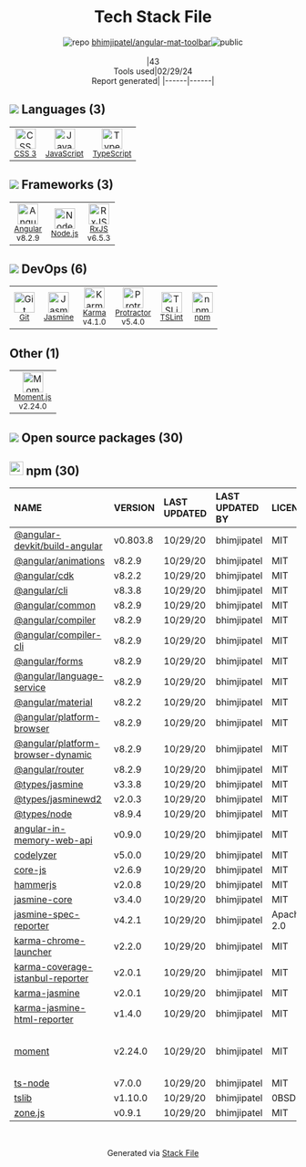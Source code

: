 <!--
&lt;--- Readme.md Snippet without images Start ---&gt;
## Tech Stack
bhimjipatel/angular-mat-toolbar is built on the following main stack:

- [JavaScript](https://developer.mozilla.org/en-US/docs/Web/JavaScript) – Languages
- [TypeScript](http://www.typescriptlang.org) – Languages
- [Angular](https://angular.io) – Javascript MVC Frameworks
- [Node.js](http://nodejs.org/) – Frameworks (Full Stack)
- [RxJS](http://reactivex.io/rxjs/) – Concurrency Frameworks
- [Jasmine](http://jasmine.github.io/) – Javascript Testing Framework
- [Karma](http://karma-runner.github.io/) – Browser Testing
- [Protractor](http://angular.github.io/protractor) – Javascript Testing Framework
- [TSLint](https://github.com/palantir/tslint) – Code Review
- [Moment.js](http://momentjs.com/) – Javascript Utilities & Libraries

Full tech stack [here](/techstack.md)

&lt;--- Readme.md Snippet without images End ---&gt;

&lt;--- Readme.md Snippet with images Start ---&gt;
## Tech Stack
bhimjipatel/angular-mat-toolbar is built on the following main stack:

- <img width='25' height='25' src='https://img.stackshare.io/service/1209/javascript.jpeg' alt='JavaScript'/> [JavaScript](https://developer.mozilla.org/en-US/docs/Web/JavaScript) – Languages
- <img width='25' height='25' src='https://img.stackshare.io/service/1612/bynNY5dJ.jpg' alt='TypeScript'/> [TypeScript](http://www.typescriptlang.org) – Languages
- <img width='25' height='25' src='https://img.stackshare.io/service/3745/cb8U-gL6_400x400.jpg' alt='Angular'/> [Angular](https://angular.io) – Javascript MVC Frameworks
- <img width='25' height='25' src='https://img.stackshare.io/service/1011/n1JRsFeB_400x400.png' alt='Node.js'/> [Node.js](http://nodejs.org/) – Frameworks (Full Stack)
- <img width='25' height='25' src='https://img.stackshare.io/service/1796/984368.png' alt='RxJS'/> [RxJS](http://reactivex.io/rxjs/) – Concurrency Frameworks
- <img width='25' height='25' src='https://img.stackshare.io/service/831/7c0b595409af531b9cdeb07f8c513e8b.png' alt='Jasmine'/> [Jasmine](http://jasmine.github.io/) – Javascript Testing Framework
- <img width='25' height='25' src='https://img.stackshare.io/service/1420/TidYGd6a.png' alt='Karma'/> [Karma](http://karma-runner.github.io/) – Browser Testing
- <img width='25' height='25' src='https://img.stackshare.io/service/1754/protractor-logo1.png' alt='Protractor'/> [Protractor](http://angular.github.io/protractor) – Javascript Testing Framework
- <img width='25' height='25' src='https://img.stackshare.io/service/5561/303157.png' alt='TSLint'/> [TSLint](https://github.com/palantir/tslint) – Code Review
- <img width='25' height='25' src='https://img.stackshare.io/service/3643/Xrtdc94q_400x400.png' alt='Moment.js'/> [Moment.js](http://momentjs.com/) – Javascript Utilities & Libraries

Full tech stack [here](/techstack.md)

&lt;--- Readme.md Snippet with images End ---&gt;
-->
<div align="center">

# Tech Stack File
![](https://img.stackshare.io/repo.svg "repo") [bhimjipatel/angular-mat-toolbar](https://github.com/bhimjipatel/angular-mat-toolbar)![](https://img.stackshare.io/public_badge.svg "public")
<br/><br/>
|43<br/>Tools used|02/29/24 <br/>Report generated|
|------|------|
</div>

## <img src='https://img.stackshare.io/languages.svg'/> Languages (3)
<table><tr>
  <td align='center'>
  <img width='36' height='36' src='https://img.stackshare.io/service/6727/css.png' alt='CSS 3'>
  <br>
  <sub><a href="https://developer.mozilla.org/en-US/docs/Web/CSS/CSS3">CSS 3</a></sub>
  <br>
  <sub></sub>
</td>

<td align='center'>
  <img width='36' height='36' src='https://img.stackshare.io/service/1209/javascript.jpeg' alt='JavaScript'>
  <br>
  <sub><a href="https://developer.mozilla.org/en-US/docs/Web/JavaScript">JavaScript</a></sub>
  <br>
  <sub></sub>
</td>

<td align='center'>
  <img width='36' height='36' src='https://img.stackshare.io/service/1612/bynNY5dJ.jpg' alt='TypeScript'>
  <br>
  <sub><a href="http://www.typescriptlang.org">TypeScript</a></sub>
  <br>
  <sub></sub>
</td>

</tr>
</table>

## <img src='https://img.stackshare.io/frameworks.svg'/> Frameworks (3)
<table><tr>
  <td align='center'>
  <img width='36' height='36' src='https://img.stackshare.io/service/3745/cb8U-gL6_400x400.jpg' alt='Angular'>
  <br>
  <sub><a href="https://angular.io">Angular</a></sub>
  <br>
  <sub>v8.2.9</sub>
</td>

<td align='center'>
  <img width='36' height='36' src='https://img.stackshare.io/service/1011/n1JRsFeB_400x400.png' alt='Node.js'>
  <br>
  <sub><a href="http://nodejs.org/">Node.js</a></sub>
  <br>
  <sub></sub>
</td>

<td align='center'>
  <img width='36' height='36' src='https://img.stackshare.io/service/1796/984368.png' alt='RxJS'>
  <br>
  <sub><a href="http://reactivex.io/rxjs/">RxJS</a></sub>
  <br>
  <sub>v6.5.3</sub>
</td>

</tr>
</table>

## <img src='https://img.stackshare.io/devops.svg'/> DevOps (6)
<table><tr>
  <td align='center'>
  <img width='36' height='36' src='https://img.stackshare.io/service/1046/git.png' alt='Git'>
  <br>
  <sub><a href="http://git-scm.com/">Git</a></sub>
  <br>
  <sub></sub>
</td>

<td align='center'>
  <img width='36' height='36' src='https://img.stackshare.io/service/831/7c0b595409af531b9cdeb07f8c513e8b.png' alt='Jasmine'>
  <br>
  <sub><a href="http://jasmine.github.io/">Jasmine</a></sub>
  <br>
  <sub></sub>
</td>

<td align='center'>
  <img width='36' height='36' src='https://img.stackshare.io/service/1420/TidYGd6a.png' alt='Karma'>
  <br>
  <sub><a href="http://karma-runner.github.io/">Karma</a></sub>
  <br>
  <sub>v4.1.0</sub>
</td>

<td align='center'>
  <img width='36' height='36' src='https://img.stackshare.io/service/1754/protractor-logo1.png' alt='Protractor'>
  <br>
  <sub><a href="http://angular.github.io/protractor">Protractor</a></sub>
  <br>
  <sub>v5.4.0</sub>
</td>

<td align='center'>
  <img width='36' height='36' src='https://img.stackshare.io/service/5561/303157.png' alt='TSLint'>
  <br>
  <sub><a href="https://github.com/palantir/tslint">TSLint</a></sub>
  <br>
  <sub></sub>
</td>

<td align='center'>
  <img width='36' height='36' src='https://img.stackshare.io/service/1120/lejvzrnlpb308aftn31u.png' alt='npm'>
  <br>
  <sub><a href="https://www.npmjs.com/">npm</a></sub>
  <br>
  <sub></sub>
</td>

</tr>
</table>

## Other (1)
<table><tr>
  <td align='center'>
  <img width='36' height='36' src='https://img.stackshare.io/service/3643/Xrtdc94q_400x400.png' alt='Moment.js'>
  <br>
  <sub><a href="http://momentjs.com/">Moment.js</a></sub>
  <br>
  <sub>v2.24.0</sub>
</td>

</tr>
</table>


## <img src='https://img.stackshare.io/group.svg' /> Open source packages (30)</h2>

## <img width='24' height='24' src='https://img.stackshare.io/service/1120/lejvzrnlpb308aftn31u.png'/> npm (30)

|NAME|VERSION|LAST UPDATED|LAST UPDATED BY|LICENSE|VULNERABILITIES|
|:------|:------|:------|:------|:------|:------|
|[@angular-devkit/build-angular](https://www.npmjs.com/@angular-devkit/build-angular)|v0.803.8|10/29/20|bhimjipatel |MIT|N/A|
|[@angular/animations](https://www.npmjs.com/@angular/animations)|v8.2.9|10/29/20|bhimjipatel |MIT|N/A|
|[@angular/cdk](https://www.npmjs.com/@angular/cdk)|v8.2.2|10/29/20|bhimjipatel |MIT|N/A|
|[@angular/cli](https://www.npmjs.com/@angular/cli)|v8.3.8|10/29/20|bhimjipatel |MIT|N/A|
|[@angular/common](https://www.npmjs.com/@angular/common)|v8.2.9|10/29/20|bhimjipatel |MIT|N/A|
|[@angular/compiler](https://www.npmjs.com/@angular/compiler)|v8.2.9|10/29/20|bhimjipatel |MIT|N/A|
|[@angular/compiler-cli](https://www.npmjs.com/@angular/compiler-cli)|v8.2.9|10/29/20|bhimjipatel |MIT|N/A|
|[@angular/forms](https://www.npmjs.com/@angular/forms)|v8.2.9|10/29/20|bhimjipatel |MIT|N/A|
|[@angular/language-service](https://www.npmjs.com/@angular/language-service)|v8.2.9|10/29/20|bhimjipatel |MIT|N/A|
|[@angular/material](https://www.npmjs.com/@angular/material)|v8.2.2|10/29/20|bhimjipatel |MIT|N/A|
|[@angular/platform-browser](https://www.npmjs.com/@angular/platform-browser)|v8.2.9|10/29/20|bhimjipatel |MIT|N/A|
|[@angular/platform-browser-dynamic](https://www.npmjs.com/@angular/platform-browser-dynamic)|v8.2.9|10/29/20|bhimjipatel |MIT|N/A|
|[@angular/router](https://www.npmjs.com/@angular/router)|v8.2.9|10/29/20|bhimjipatel |MIT|N/A|
|[@types/jasmine](https://www.npmjs.com/@types/jasmine)|v3.3.8|10/29/20|bhimjipatel |MIT|N/A|
|[@types/jasminewd2](https://www.npmjs.com/@types/jasminewd2)|v2.0.3|10/29/20|bhimjipatel |MIT|N/A|
|[@types/node](https://www.npmjs.com/@types/node)|v8.9.4|10/29/20|bhimjipatel |MIT|N/A|
|[angular-in-memory-web-api](https://www.npmjs.com/angular-in-memory-web-api)|v0.9.0|10/29/20|bhimjipatel |MIT|N/A|
|[codelyzer](https://www.npmjs.com/codelyzer)|v5.0.0|10/29/20|bhimjipatel |MIT|N/A|
|[core-js](https://www.npmjs.com/core-js)|v2.6.9|10/29/20|bhimjipatel |MIT|N/A|
|[hammerjs](https://www.npmjs.com/hammerjs)|v2.0.8|10/29/20|bhimjipatel |MIT|N/A|
|[jasmine-core](https://www.npmjs.com/jasmine-core)|v3.4.0|10/29/20|bhimjipatel |MIT|N/A|
|[jasmine-spec-reporter](https://www.npmjs.com/jasmine-spec-reporter)|v4.2.1|10/29/20|bhimjipatel |Apache-2.0|N/A|
|[karma-chrome-launcher](https://www.npmjs.com/karma-chrome-launcher)|v2.2.0|10/29/20|bhimjipatel |MIT|N/A|
|[karma-coverage-istanbul-reporter](https://www.npmjs.com/karma-coverage-istanbul-reporter)|v2.0.1|10/29/20|bhimjipatel |MIT|N/A|
|[karma-jasmine](https://www.npmjs.com/karma-jasmine)|v2.0.1|10/29/20|bhimjipatel |MIT|N/A|
|[karma-jasmine-html-reporter](https://www.npmjs.com/karma-jasmine-html-reporter)|v1.4.0|10/29/20|bhimjipatel |MIT|N/A|
|[moment](https://www.npmjs.com/moment)|v2.24.0|10/29/20|bhimjipatel |MIT|[CVE-2022-24785](https://github.com/advisories/GHSA-8hfj-j24r-96c4) (High)<br/>[CVE-2022-31129](https://github.com/advisories/GHSA-wc69-rhjr-hc9g) (High)|
|[ts-node](https://www.npmjs.com/ts-node)|v7.0.0|10/29/20|bhimjipatel |MIT|N/A|
|[tslib](https://www.npmjs.com/tslib)|v1.10.0|10/29/20|bhimjipatel |0BSD|N/A|
|[zone.js](https://www.npmjs.com/zone.js)|v0.9.1|10/29/20|bhimjipatel |MIT|N/A|

<br/>
<div align='center'>

Generated via [Stack File](https://github.com/marketplace/stack-file)

